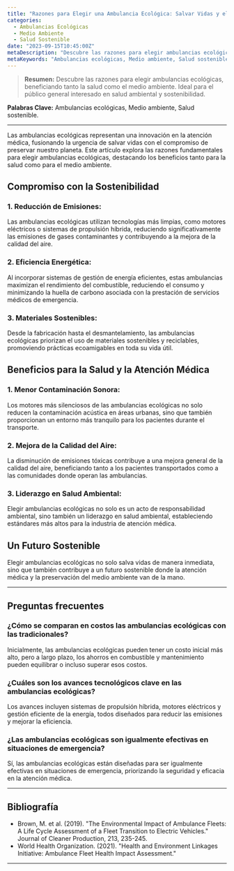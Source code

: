 ```yaml
---
title: "Razones para Elegir una Ambulancia Ecológica: Salvar Vidas y el Medio Ambiente"
categories:
  - Ambulancias Ecológicas
  - Medio Ambiente
  - Salud Sostenible
date: "2023-09-15T10:45:00Z"
metaDescription: "Descubre las razones para elegir ambulancias ecológicas, beneficiando tanto la salud como el medio ambiente. Ideal para el público general interesado en salud ambiental y sostenibilidad."
metaKeywords: "Ambulancias ecológicas, Medio ambiente, Salud sostenible"
---
```


> **Resumen:** Descubre las razones para elegir ambulancias ecológicas, beneficiando tanto la salud como el medio ambiente. Ideal para el público general interesado en salud ambiental y sostenibilidad.

**Palabras Clave:** Ambulancias ecológicas, Medio ambiente, Salud sostenible.

---

Las ambulancias ecológicas representan una innovación en la atención médica, fusionando la urgencia de salvar vidas con el compromiso de preservar nuestro planeta. Este artículo explora las razones fundamentales para elegir ambulancias ecológicas, destacando los beneficios tanto para la salud como para el medio ambiente.

## Compromiso con la Sostenibilidad

### 1. **Reducción de Emisiones:**
Las ambulancias ecológicas utilizan tecnologías más limpias, como motores eléctricos o sistemas de propulsión híbrida, reduciendo significativamente las emisiones de gases contaminantes y contribuyendo a la mejora de la calidad del aire.

### 2. **Eficiencia Energética:**
Al incorporar sistemas de gestión de energía eficientes, estas ambulancias maximizan el rendimiento del combustible, reduciendo el consumo y minimizando la huella de carbono asociada con la prestación de servicios médicos de emergencia.

### 3. **Materiales Sostenibles:**
Desde la fabricación hasta el desmantelamiento, las ambulancias ecológicas priorizan el uso de materiales sostenibles y reciclables, promoviendo prácticas ecoamigables en toda su vida útil.

## Beneficios para la Salud y la Atención Médica

### 1. **Menor Contaminación Sonora:**
Los motores más silenciosos de las ambulancias ecológicas no solo reducen la contaminación acústica en áreas urbanas, sino que también proporcionan un entorno más tranquilo para los pacientes durante el transporte.

### 2. **Mejora de la Calidad del Aire:**
La disminución de emisiones tóxicas contribuye a una mejora general de la calidad del aire, beneficiando tanto a los pacientes transportados como a las comunidades donde operan las ambulancias.

### 3. **Liderazgo en Salud Ambiental:**
Elegir ambulancias ecológicas no solo es un acto de responsabilidad ambiental, sino también un liderazgo en salud ambiental, estableciendo estándares más altos para la industria de atención médica.

## Un Futuro Sostenible

Elegir ambulancias ecológicas no solo salva vidas de manera inmediata, sino que también contribuye a un futuro sostenible donde la atención médica y la preservación del medio ambiente van de la mano.

---

## Preguntas frecuentes

### ¿Cómo se comparan en costos las ambulancias ecológicas con las tradicionales?
Inicialmente, las ambulancias ecológicas pueden tener un costo inicial más alto, pero a largo plazo, los ahorros en combustible y mantenimiento pueden equilibrar o incluso superar esos costos.

### ¿Cuáles son los avances tecnológicos clave en las ambulancias ecológicas?
Los avances incluyen sistemas de propulsión híbrida, motores eléctricos y gestión eficiente de la energía, todos diseñados para reducir las emisiones y mejorar la eficiencia.

### ¿Las ambulancias ecológicas son igualmente efectivas en situaciones de emergencia?
Sí, las ambulancias ecológicas están diseñadas para ser igualmente efectivas en situaciones de emergencia, priorizando la seguridad y eficacia en la atención médica.

---

## Bibliografía

- Brown, M. et al. (2019). "The Environmental Impact of Ambulance Fleets: A Life Cycle Assessment of a Fleet Transition to Electric Vehicles." Journal of Cleaner Production, 213, 235-245.
- World Health Organization. (2021). "Health and Environment Linkages Initiative: Ambulance Fleet Health Impact Assessment."

---
